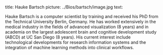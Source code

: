 title: Hauke Bartsch
picture: ../Bios/bartsch/image.jpg
text: 

Hauke Bartsch is a computer scientist by training and received his PhD from the Technical University Berlin, Germany. He has worked extensively in the medical industry in the fields of advanced visualization (8 years) and in academia on the largest adolescent brain and cognitive development study (ABCD) at UC San Diego (8 years). His current interest include technological developments for research information systems and the integration of machine learning methods into clinical workflows. 